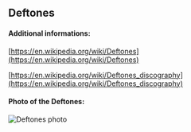 ## Deftones
#### Additional informations:
[https://en.wikipedia.org/wiki/Deftones](https://en.wikipedia.org/wiki/Deftones)

[https://en.wikipedia.org/wiki/Deftones_discography](https://en.wikipedia.org/wiki/Deftones_discography)

#### Photo of the Deftones:
![Deftones photo](https://upload.wikimedia.org/wikipedia/commons/thumb/1/1b/Deftones2011.jpg/300px-Deftones2011.jpg)
